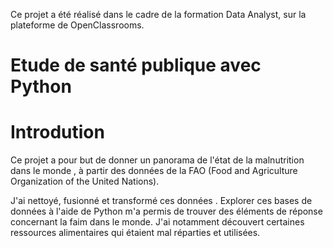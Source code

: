 
Ce projet a été réalisé dans le cadre de la formation Data Analyst, sur la plateforme de OpenClassrooms.
# Etude de santé publique avec Python

# Introdution

Ce projet a pour but de donner un panorama de l'état de la malnutrition dans le monde , à partir des données de la FAO (Food and Agriculture Organization of the United Nations).

J'ai nettoyé, fusionné et transformé ces données . Explorer ces bases de données à l'aide de Python m'a permis de trouver des éléments de réponse concernant la faim dans le monde. J'ai notamment découvert certaines ressources alimentaires qui étaient mal réparties et utilisées.
